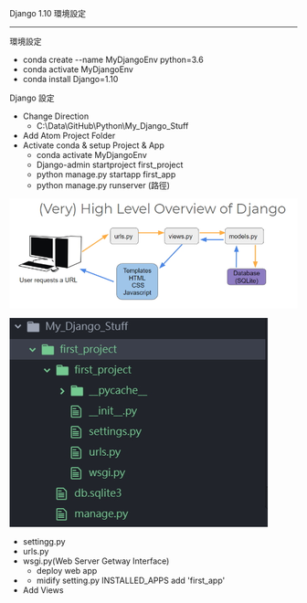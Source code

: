 Django 1.10 環境設定

***

環境設定

+ conda create --name MyDjangoEnv python=3.6
+ conda activate MyDjangoEnv
+ conda install Django=1.10

Django 設定

+ Change Direction
  + C:\Data\GitHub\Python\My_Django_Stuff
+ Add Atom Project Folder
+ Activate conda & setup Project & App
  + conda activate MyDjangoEnv
  + Django-admin startproject first_project
  + python manage.py startapp first_app
  + python manage.py runserver (路徑)

![DjangoStruct](img\DJStruct.jpg)

![FileStruct](img\DjangoFolder.jpg)

+ settingg.py
+ urls.py
+ wsgi.py(Web Server Getway Interface)
  + deploy web app
+ + midify setting.py INSTALLED_APPS  add 'first_app'
+ Add Views

